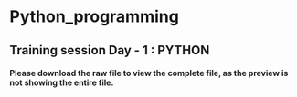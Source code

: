 # Python_programming 

## Training session Day - 1 : PYTHON 
#### Please download the raw file to view the complete file, as the preview is not showing the entire file.

